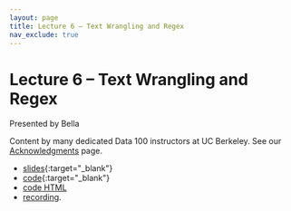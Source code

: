 ```yaml
---
layout: page
title: Lecture 6 – Text Wrangling and Regex
nav_exclude: true
---
```


# Lecture 6 – Text Wrangling and Regex

Presented by Bella

Content by many dedicated Data 100 instructors at UC Berkeley. See our [Acknowledgments](../../acks) page.

- [slides](https://docs.google.com/presentation/d/1puT_wpKPJ3N1wOrS81lbVikwQf7-LtSXIdMv6cqOK3g/edit?usp=sharing){:target="_blank"}
- [code](https://data100.datahub.berkeley.edu/hub/user-redirect/git-pull?repo=https%3A%2F%2Fgithub.com%2FDS-100%2Fsu23-materials&branch=main&urlpath=lab%2Ftree%2Fsu23-materials%2Flec%2Flec06%2Flec06.ipynb){:target="_blank"}
- [code HTML](../../resources/assets/lectures/lec06/lec06.html)
- [recording](https://bcourses.berkeley.edu/courses/1525605/pages/lecture-6-text-wrangling-regex).

